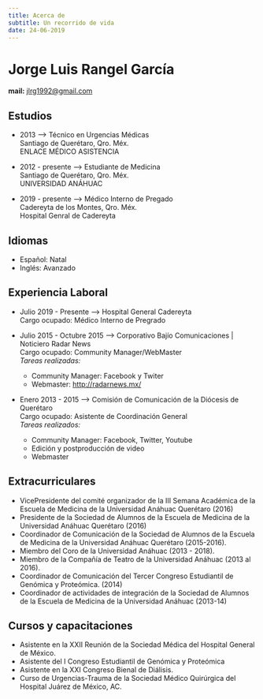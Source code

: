 ```yaml
---
title: Acerca de
subtitle: Un recorrido de vida
date: 24-06-2019
---
```

# Jorge Luis Rangel García
**mail\:** jlrg1992@gmail.com

## Estudios

+ 2013 --> Técnico en Urgencias Médicas  
	Santiago de Querétaro, Qro. Méx.  
    ENLACE MÉDICO ASISTENCIA

+ 2012 - presente --> Estudiante de Medicina  
    Santiago de Querétaro, Qro. Méx.  
    UNIVERSIDAD ANÁHUAC

+ 2019 - presente --> Médico Interno de Pregado  
    Cadereyta de los Montes, Qro. Méx.  
    Hospital Genral de Cadereyta

## Idiomas

+ Español: Natal
+ Inglés: Avanzado

## Experiencia Laboral

+ Julio 2019 - Presente --> Hospital General Cadereyta  
    Cargo ocupado: Médico Interno de Pregrado

+ Julio 2015 - Octubre 2015 --> Corporativo Bajío Comunicaciones \| Noticiero Radar News  
	Cargo ocupado: Community Manager/WebMaster   
	*Tareas realizadas:*   
	+ Community Manager: Facebook y Twiter
	+ Webmaster: http://radarnews.mx/

+ Enero 2013 - 2015 --> Comisión de Comunicación de la Diócesis de Querétaro   
	Cargo ocupado: Asistente de Coordinación General  
	*Tareas realizados:*  
	+ Community Manager: Facebook, Twitter, Youtube
	+ Edición y postproducción de video
	+ Webmaster

## Extracurriculares

+ VicePresidente del comité organizador de la III Semana Académica de la Escuela de Medicina de la Universidad Anáhuac Querétaro (2016)
+ Presidente de la Sociedad de Alumnos de la Escuela de Medicina de la Universidad Anáhuac Querétaro (2016)
+ Coordinador de Comunicación de la Sociedad de Alumnos de la Escuela de Medicina de la Universidad Anáhuac Querétaro (2015-2016).
+ Miembro del Coro de la Universidad Anáhuac (2013 - 2018).
+ Miembro de la Compañía de Teatro de la Universidad Anáhuac (2013 al 2016).
+ Coordinador de Comunicación del Tercer Congreso Estudiantil de Genómica y Proteómica. (2014)
+ Coordinador de actividades de integración de la Sociedad de Alumnos de la Escuela de Medicina de la Universidad Anáhuac (2013-14)

## Cursos y capacitaciones

+ Asistente en la XXII Reunión de la Sociedad Médica del Hospital General de México.
+ Asistente del I Congreso Estudiantil de Genómica y Proteómica 
+ Asistente en la XXI Congreso Bienal de Diálisis.
+ Curso de Urgencias-Trauma de la Sociedad Médico Quirúrgica del Hospital Juárez de México, AC.
